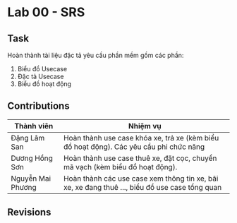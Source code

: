 # Lab 00 - SRS

## Task

Hoàn thành tài liệu đặc tả yêu cầu phần mềm gồm các phần:

1. Biểu đồ Usecase
2. Đặc tả Usecase
3. Biểu đồ hoạt động

## Contributions

Thành viên | Nhiệm vụ
----------- | ---------
Đặng Lâm San | Hoàn thành use case khóa xe, trả xe (kèm biểu đồ hoạt động). Các yêu cầu phi chức năng
Dương Hồng Sơn | Hoàn thành use case thuê xe, đặt cọc, chuyển mã vạch (kèm biểu đồ hoạt động).
Nguyễn Mai Phương | Hoàn thành các use case xem thông tin xe, bãi xe, xe đang thuê ...,  biểu đồ use case tổng quan

## Revisions
